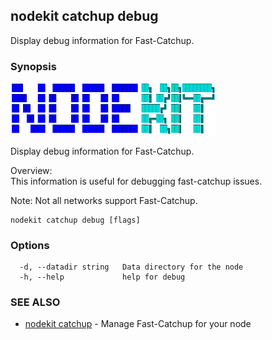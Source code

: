 ## nodekit catchup debug

Display debug information for Fast-Catchup.

### Synopsis

                                                             
<img alt="Terminal Render" src="/assets/nodekit.png" width="65%">      
                                                             
                                                             
Display debug information for Fast-Catchup.                  
                                                             
Overview:                                                    
This information is useful for debugging fast-catchup issues.
                                                             
Note: Not all networks support Fast-Catchup.                 

```
nodekit catchup debug [flags]
```

### Options

```
  -d, --datadir string   Data directory for the node
  -h, --help             help for debug
```

### SEE ALSO

* [nodekit catchup](/man/nodekit_catchup.md)	 - Manage Fast-Catchup for your node

